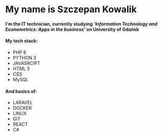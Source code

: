 # My name is Szczepan Kowalik

#### I'm the IT technician, currently studying   *'Information Technology and Econometrics: Apps in the business'*  on  University of Gdańsk
#### My tech stack:
  - PHP 8
  - PYTHON 3
  - JAVASRCIPT
  - HTML 5
  - CSS
  - MySQL
#### And basics of: 
  - LARAVEL
  - DOCKER
  - LINUX
  - GIT
  - REACT
  - C#
